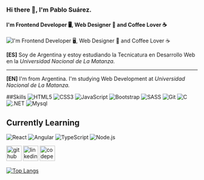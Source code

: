 ### Hi there 👋, I'm Pablo Suárez.
#### I'm Frontend Developer 🖥, Web Designer 🎨 and Coffee Lover ☕
![I'm Frontend Developer 🖥, Web Designer 🎨 and Coffee Lover ☕](https://live.staticflickr.com/65535/51154439864_c67d6bd3c7_c.jpg)

**[ES]** Soy de Argentina y estoy estudiando la Tecnicatura en Desarrollo Web en la *Universidad Nacional de La Matanza.*

---

**[EN]** I'm from Argentina. I'm studying Web Development at *Universidad Nacional de La Matanza.*


##Skills
 ![HTML5](https://img.shields.io/badge/-HTML5-E34F26?style=plastic&logo=html5&logoColor=white)
![CSS3](https://img.shields.io/badge/-CSS3-1572B6?style=plastic&logo=css3&logoColor=white)
![JavaScript](https://img.shields.io/badge/-JavaScript-F7DF1E?style=plastic&logo=JavaScript&logoColor=black)
![Bootstrap](https://img.shields.io/badge/-bootsrap-663399?style=plastic&logo=bootstrap&logoColor=white)
![SASS](https://img.shields.io/badge/-SASS-CC6699?style=plastic&logo=sass&logoColor=white)
![Git](https://img.shields.io/badge/-Git-F05032?style=plastic&logo=git&logoColor=white) 
![C](https://img.shields.io/badge/-C-blue?style=plastic&logo=c&logoColor=white)
![.NET](https://img.shields.io/badge/-.NET-5C2D91?style=plastic&logo=.net&logoColor=white)
![Mysql](https://img.shields.io/badge/-Mysql-3178C6?style=plastic&logo=Mysql&logoColor=white) 

## Currently Learning
![React](https://img.shields.io/badge/-React-61DAFB?style=plastic&logo=react&logoColor=white) ![Angular](https://img.shields.io/badge/-Angular-DD0031?style=plastic&logo=angular) ![TypeScript](https://img.shields.io/badge/-TypeScript-3178C6?style=plastic&logo=TypeScript&logoColor=white) ![Node.js](https://img.shields.io/badge/-Node.js-339933?style=plastic&logo=node.js&logoColor=white) 


[<img src='https://cdn.jsdelivr.net/npm/simple-icons@3.0.1/icons/github.svg' alt='github' height='40'>](https://github.com/pablogsuarez)  [<img src='https://cdn.jsdelivr.net/npm/simple-icons@3.0.1/icons/linkedin.svg' alt='linkedin' height='40'>](https://www.linkedin.com/in/pablogsuarez/)  [<img src='https://cdn.jsdelivr.net/npm/simple-icons@3.0.1/icons/codepen.svg' alt='codepen' height='40'>](https://codepen.io/pablogsuarez)  

[![Top Langs](https://github-readme-stats.vercel.app/api/top-langs/?username=pablogsuarez)](https://github.com/anuraghazra/github-readme-stats)




